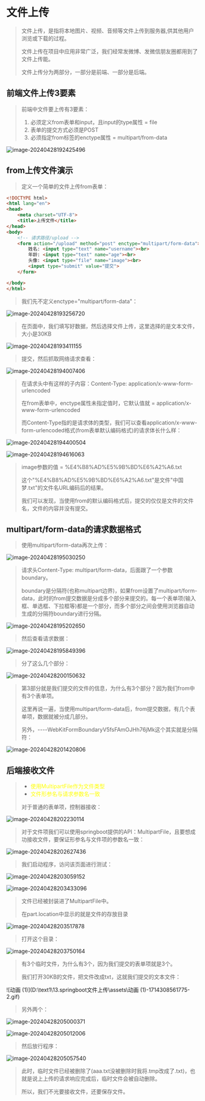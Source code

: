 # 文件上传

> 文件上传，是指将本地图片、视频、音频等文件上传到服务器,供其他用户浏览或下载的过程。
>
> 文件上传在项目中应用非常广泛，我们经常发微博、发微信朋友圈都用到了文件上传能。
>
> 文件上传分为两部分，一部分是前端、一部分是后端。



## 前端文件上传3要素

> 前端中文件要上传有3要素：
>
> 1. 必须定义from表单和input，且input的type属性 = file
> 2. 表单的提交方式必须是POST
> 3. 必须指定from标签的enctype属性 = multipart/from-data

![image-20240428192425496](D:\text1\13.springboot文件上传\assets\image-20240428192425496.png)



## from上传文件演示

> 定义一个简单的文件上传from表单：

```html
<!DOCTYPE html>
<html lang="en">
<head>
    <meta charset="UTF-8">
    <title>上传文件</title>
</head>
<body>
	<!-- 请求路径/upload -->
    <form action="/upload" method="post" enctype="multipart/form-data">
        姓名: <input type="text" name="username"><br>
        年龄: <input type="text" name="age"><br>
        头像: <input type="file" name="image"><br>
        <input type="submit" value="提交">
    </form>

</body>
</html>
```

> 我们先不定义enctype="multipart/form-data"：

![image-20240428193256720](D:\text1\13.springboot文件上传\assets\image-20240428193256720.png)

> 在页面中，我们填写好数据，然后选择文件上传，这里选择的是文本文件，大小是30KB

![image-20240428193411155](D:\text1\13.springboot文件上传\assets\image-20240428193411155.png)

> 提交，然后抓取网络请求查看：

![image-20240428194007406](D:\text1\13.springboot文件上传\assets\image-20240428194007406.png)

> 在请求头中有这样的子内容：Content-Type: application/x-www-form-urlencoded
>
> 在from表单中，enctype属性未指定值时，它默认值就 = application/x-www-form-urlencoded
>
> 而Content-Type指的是请求体的类型，我们可以查看application/x-www-form-urlencoded格式(from表单默认编码格式)的请求体长什么样：

![image-20240428194400504](D:\text1\13.springboot文件上传\assets\image-20240428194400504.png)

![image-20240428194616063](D:\text1\13.springboot文件上传\assets\image-20240428194616063.png)

> image参数的值 = %E4%B8%AD%E5%9B%BD%E6%A2%A6.txt
>
> 这个"%E4%B8%AD%E5%9B%BD%E6%A2%A6.txt"是文件"中国梦.txt"的文件名URL编码后的结果。
>
> 我们可以发现，当使用from的默认编码格式后，提交的仅仅是文件的文件名，文件的内容并没有提交。



## multipart/form-data的请求数据格式

> 使用multipart/form-data再次上传：

![image-20240428195030250](D:\text1\13.springboot文件上传\assets\image-20240428195030250.png)

> 请求头Content-Type: multipart/form-data，后面跟了一个参数boundary。
>
> boundary是分隔符(也称multipart边界)，如果from设置了multipart/form-data，此时的from提交数据是分成多个部分来提交的。每一个表单项(输入框、单选框、下拉框等)都是一个部分，而多个部分之间会使用浏览器自动生成的分隔符boundary进行分隔。

![image-20240428195202650](D:\text1\13.springboot文件上传\assets\image-20240428195202650.png)

> 然后查看请求数据：

![image-20240428195849396](D:\text1\13.springboot文件上传\assets\image-20240428195849396.png)

> 分了这么几个部分：

![image-20240428200150632](D:\text1\13.springboot文件上传\assets\image-20240428200150632.png)

> 第3部分就是我们提交的文件的信息，为什么有3个部分？因为我们from中有3个表单项。
>
> 这里再说一遍，当使用multipart/form-data后，from提交数据，有几个表单项，数据就被分成几部分。
>
> 另外，----WebKitFormBoundaryV5fsFAmOJHh76jMk这个其实就是分隔符：

![image-20240428201420806](D:\text1\13.springboot文件上传\assets\image-20240428201420806.png)



## 后端接收文件

> - <font color='yellow'>使用MultipartFile作为文件类型</font>
> - <font color='yellow'>文件形参名与请求参数名一致</font>
>
> 对于普通的表单项，控制器接收：

![image-20240428202230114](D:\text1\13.springboot文件上传\assets\image-20240428202230114.png)

> 对于文件项我们可以使用springboot提供的API：MultipartFile，且要想成功接收文件，要保证形参名与文件项的参数名一致：

![image-20240428202627436](D:\text1\13.springboot文件上传\assets\image-20240428202627436.png)

> 我们启动程序，访问该页面进行测试：

![image-20240428203059152](D:\text1\13.springboot文件上传\assets\image-20240428203059152.png)

![image-20240428203433096](D:\text1\13.springboot文件上传\assets\image-20240428203433096.png)

> 文件已经被封装进了MultipartFile中。
>
> 在part.location中显示的就是文件的存放目录

![image-20240428203517878](D:\text1\13.springboot文件上传\assets\image-20240428203517878.png)

> 打开这个目录：

![image-20240428203750164](D:\text1\13.springboot文件上传\assets\image-20240428203750164.png)

> 有3个临时文件，为什么有3个，因为我们提交的表单项就是3个。
>
> 我们打开30KB的文件，把文件改成txt，这就我们提交的文本文件：

![动画 (1)](D:\text1\13.springboot文件上传\assets\动画 (1)-1714308561775-2.gif)

> 另外两个：

![image-20240428205000371](D:\text1\13.springboot文件上传\assets\image-20240428205000371.png)

![image-20240428205012006](D:\text1\13.springboot文件上传\assets\image-20240428205012006.png)

> 然后放行程序：

![image-20240428205057540](D:\text1\13.springboot文件上传\assets\image-20240428205057540.png)

> 此时，临时文件已经被删除了(aaa.txt没被删除时我将.tmp改成了.txt)，也就是说上上传的请求响应完成后，临时文件会被自动删除。
>
> 所以，我们不光要接收文件，还要保存文件。